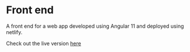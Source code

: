 # Front end

A front end for a web app developed using Angular 11 and deployed using netlify.

Check out the live version [here](https://angular-frontend.netlify.app/)
